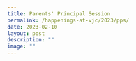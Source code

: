 ```yaml
---
title: Parents' Principal Session
permalink: /happenings-at-vjc/2023/pps/
date: 2023-02-10
layout: post
description: ""
image: ""
---
```

